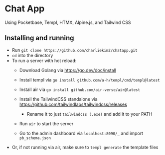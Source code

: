 # Chat App

Using Pocketbase, Templ, HTMX, Alpine.js, and Tailwind CSS

## Installing and running
- Run `git clone https://github.com/charliekim2/chatapp.git`
- `cd` into the directory
- To run a server with hot reload:
	- Download Golang via https://go.dev/doc/install
	- Install templ via `go install github.com/a-h/templ/cmd/templ@latest`
	- Install air via `go install github.com/air-verse/air@latest`
	- Install the TailwindCSS standalone via https://github.com/tailwindlabs/tailwindcss/releases
   
		- Rename it to just `tailwindcss (.exe)` and add it to your PATH
	- Run `air` to start the server
	- Go to the admin dashboard via `localhost:8090/_` and import `pb_schema.json`
- Or, if not running via air, make sure to `templ generate` the template files

